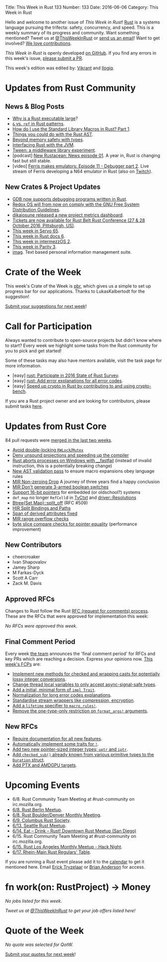 Title: This Week in Rust 133
Number: 133
Date: 2016-06-06
Category: This Week in Rust

Hello and welcome to another issue of *This Week in Rust*!
[Rust](http://rust-lang.org) is a systems language pursuing the trifecta:
safety, concurrency, and speed. This is a weekly summary of its progress and
community. Want something mentioned? Tweet us at [@ThisWeekInRust](https://twitter.com/ThisWeekInRust) or [send us an
email](mailto:corey@octayn.net?subject=This%20Week%20in%20Rust%20Suggestion)!
Want to get involved? [We love
contributions](https://github.com/rust-lang/rust/blob/master/CONTRIBUTING.md).

*This Week in Rust* is openly developed [on GitHub](https://github.com/cmr/this-week-in-rust).
If you find any errors in this week's issue, [please submit a PR](https://github.com/cmr/this-week-in-rust/pulls).

This week's edition was edited by: [Vikrant](https://github.com/nasa42) and [llogiq](https://github.com/llogiq).

# Updates from Rust Community

## News & Blog Posts

* [Why is a Rust executable large](https://lifthrasiir.github.io/rustlog/why-is-a-rust-executable-large.html)?
* [`&` vs. `ref` in Rust patterns](http://xion.io/post/code/rust-patterns-ref.html).
* [How do I use the Standard Library Macros in Rust? Part 1](https://mgattozzi.github.io/2016/06/01/how-do-i-std-macros.html).
* [Things you could do with the Rust AST](http://kamalmarhubi.com/blog/2016/06/02/playing-with-the-rust-ast/).
* [Beyond memory safety with types](https://insanitybit.github.io/2016/05/30/beyond-memory-safety-with-types).
* [Interfacing Rust with the JVM](https://github.com/mottalli/rust-jni-test).
* [Tween: a middleware library experiment](https://chrismorgan.info/blog/tween.html).
* [podcast] [New Rustacean: News episode 01](http://www.newrustacean.com/show_notes/news/_1/). A year in, Rust is changing fast but still stable.
* [video] [Ferris makes emulators: Episode 11 - Debugger part 2](https://www.youtube.com/watch?v=chU5uWs1sLw). Live stream of Ferris developing a N64 emulator in Rust (also on [Twitch](http://www.twitch.tv/ferrisstreamsstuff/profile)).

## New Crates & Project Updates

* [GDB now supports debugging programs written in Rust](https://gcc.gnu.org/ml/gcc/2016-06/msg00030.html).
* [Redox OS will from now on comply with the GNU Free System Distribution Guidelines](https://doc.redox-os.org/book/introduction/why_free_software.html).
* [dikaiosune released a new project metrics dashboard](https://internals.rust-lang.org/t/the-rust-project-needs-much-better-visibility-into-important-metrics/3367/26?u=brson).
* [Tickets are now available for Rust Belt Rust Conference (27 & 28 October 2016, Pittsburgh, US)](https://rust-belt-rust.eventbrite.com/).
* [This week in Servo 65](https://blog.servo.org/2016/05/30/twis-65/).
* [This week in Rust docs 6](https://guillaumegomez.github.io/this-week-in-rust-docs/blog/this-week-in-rust-docs-6).
* [This week in intermezzOS 2](https://intermezzos.github.io/blog/articles/twii2/).
* [This week in Parity 3](https://ethcore.github.io/twip/content/2016-06-01.html).
* [imag](https://github.com/matthiasbeyer/imag). Text based personal information management suite.

# Crate of the Week

This week's Crate of the Week is [pbr](https://crates.io/crates/pbr), which gives us a simple to set up progress bar for our applications. Thanks to LukasKalbertodt for the suggestion!

[Submit your suggestions for next week][submit_crate]!

[submit_crate]: https://users.rust-lang.org/t/crate-of-the-week/2704

# Call for Participation

Always wanted to contribute to open-source projects but didn't know where to start?
Every week we highlight some tasks from the Rust community for you to pick and get started!

Some of these tasks may also have mentors available, visit the task page for more information.

* [easy] [rust: Participate in 2016 State of Rust Survey](http://blog.rust-lang.org/2016/05/09/survey.html).
* [easy] [rust: Add error explanations for all error codes](https://github.com/rust-lang/rust/issues/32777).
* [easy] [Speed up crypto in Rust by contributing to and using crypto-bench](https://users.rust-lang.org/t/speed-up-crypto-in-rust-by-contributing-to-and-using-crypto-bench/6097).

If you are a Rust project owner and are looking for contributors, please submit tasks [here][guidelines].

[guidelines]: https://users.rust-lang.org/t/twir-call-for-participation/4821

# Updates from Rust Core

84 pull requests were [merged in the last two weeks][merged].

[merged]: https://github.com/issues?q=is%3Apr+org%3Arust-lang+is%3Amerged+merged%3A2016-05-30..2016-06-06

* [Avoid double-locking `RWLock`/`Mutex`](https://github.com/rust-lang/rust/pull/33861)
* [Deny unsound projections and speeding up the compiler](https://github.com/rust-lang/rust/pull/33816)
* [Rust aborts processes on Windows with __fastfail](https://github.com/rust-lang/rust/pull/33814) (instead of invalid instruction, this is a potentially breaking change)
* [New AST validation pass](https://github.com/rust-lang/rust/pull/33794) to ensure macro expansions obey language rules
* [MIR Non-zeroing Drop](https://github.com/rust-lang/rust/pull/33622) A journey of three years find a happy conclusion
* [MIR Don't generate 3-armed boolean switches](https://github.com/rust-lang/rust/pull/33583)
* [Support 16-bit pointers](https://github.com/rust-lang/rust/pull/33460) for embedded (or oldschool?) systems
* `def_map` no longer `RefCell`d in [TyCtxt](https://github.com/rust-lang/rust/pull/33977) and [driver::Resolutions](https://github.com/rust-lang/rust/pull/33964)
* [Btree{Set,Map}::split_off](https://github.com/rust-lang/rust/pull/33947) (RFC #509)
* [HIR Split Bindings and Paths](https://github.com/rust-lang/rust/pull/33929)
* [Span of derived attributes fixed](https://github.com/rust-lang/rust/pull/33926)
* [MIR range overflow checks](https://github.com/rust-lang/rust/pull/33905)
* [byte slice compare checks for pointer equality](https://github.com/rust-lang/rust/pull/33892) (performance improvement)

## New Contributors

* cheercroaker
* Ivan Shapovalov
* Jamey Sharp
* M Farkas-Dyck
* Scott A Carr
* Zack M. Davis

## Approved RFCs

Changes to Rust follow the Rust [RFC (request for comments)
process](https://github.com/rust-lang/rfcs#rust-rfcs). These
are the RFCs that were approved for implementation this week:

*No RFCs were approved this week.*

## Final Comment Period

Every week [the team](https://www.rust-lang.org/team.html) announces the
'final comment period' for RFCs and key PRs which are reaching a
decision. Express your opinions now. [This week's FCPs][fcp] are:

[fcp]: https://github.com/rust-lang/rfcs/labels/final-comment-period

* [Implement new methods for checked and wrapping casts for potentially lossy integer conversions](https://github.com/rust-lang/rfcs/pull/1218).
* [Change thread local variables to only accept async-signal-safe types](https://github.com/rust-lang/rfcs/pull/1379).
* [Add a initial, minimal form of `impl Trait`](https://github.com/rust-lang/rfcs/pull/1522).
* [Normalization for long error codes explanations](https://github.com/rust-lang/rfcs/pull/1567).
* [Standardise stream wrappers like compression, encryption](https://github.com/rust-lang/rfcs/pull/1568).
* [Add a `lifetime` specifier to `macro_rules!`](https://github.com/rust-lang/rfcs/pull/1590).
* [Remove the one-type-only restriction on `format_args!` arguments](https://github.com/rust-lang/rfcs/pull/1618).

## New RFCs

* [Require documentation for all new features](https://github.com/rust-lang/rfcs/pull/1636).
* [Automatically implement some traits for `!`](https://github.com/rust-lang/rfcs/pull/1637).
* [Add two new pointer-sized integer types; `uptr` and `iptr`](https://github.com/rust-lang/rfcs/pull/1635).
* [Add `checked_sub()` already known from various primitive types to the `Duration` struct](https://github.com/rust-lang/rfcs/pull/1640).
* [Add PTX and AMDGPU targets](https://github.com/rust-lang/rfcs/pull/1641).

# Upcoming Events

* 6/8. Rust Community Team Meeting at #rust-community on irc.mozilla.org.
* [6/8. Rust Berlin Meetup](http://www.meetup.com/Rust-Berlin/events/231188250/).
* [6/8. Rust Boulder/Denver Monthly Meeting](http://www.meetup.com/Rust-Boulder-Denver/).
* [6/9. Columbus Rust Society](http://www.meetup.com/columbus-rs/events/230812780/).
* [6/13. Seattle Rust Meetup](https://www.eventbrite.com/e/mozilla-rust-seattle-meetup-tickets-12222326307?aff=erelexporg).
* [6/14. Eat – Drink – Rust! Downtown Rust Meetup (San Diego)](http://www.meetup.com/San-Diego-Rust/events/231356534/)
* 6/15. Rust Community Team Meeting at #rust-community on irc.mozilla.org.
* [6/15. Rust Los Angeles Monthly Meetup - Hack Night](http://www.meetup.com/Rust-Los-Angeles/events/231587506/).
* [6/17. Rhein-Main Rust Regulars' Table](http://www.meetup.com/Rust-Rhein-Main/events/231344035/).

If you are running a Rust event please add it to the [calendar] to get
it mentioned here. Email [Erick Tryzelaar][erickt] or [Brian
Anderson][brson] for access.

[calendar]: https://www.google.com/calendar/embed?src=apd9vmbc22egenmtu5l6c5jbfc%40group.calendar.google.com
[erickt]: mailto:erick.tryzelaar@gmail.com
[brson]: mailto:banderson@mozilla.com

# fn work(on: RustProject) -> Money

*No jobs listed for this week.*

*Tweet us at [@ThisWeekInRust](https://twitter.com/ThisWeekInRust) to get your job offers listed here!*

# Quote of the Week

*No quote was selected for QotW.*

[Submit your quotes for next week][submit]!

[submit]: http://users.rust-lang.org/t/twir-quote-of-the-week/328
